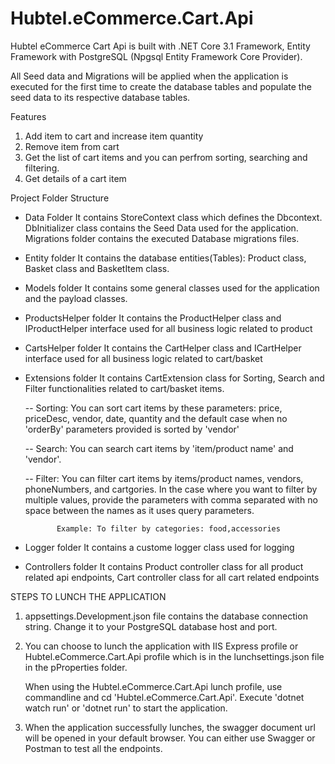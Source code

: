 # Hubtel.eCommerce.Cart.Api

Hubtel eCommerce Cart Api is built with .NET Core 3.1 Framework, Entity Framework with 
PostgreSQL (Npgsql Entity Framework Core Provider). 

All Seed data and Migrations will be applied when the application is executed for the first time
to create the database tables and populate the seed data to its respective database tables.

Features
1. Add item to cart and increase item quantity
2. Remove item from cart
3. Get the list of cart items and you can perfrom sorting, searching and filtering.
4. Get details of a cart item

Project Folder Structure

* Data Folder
  It contains StoreContext class which defines the Dbcontext. DbInitializer class contains the 
  Seed Data used for the application. Migrations folder contains the executed Database migrations files.
  
* Entity folder
  It contains the database entities(Tables): Product class, Basket class and BasketItem class.
  
* Models folder
  It contains some general classes used for the application and the payload classes.
  
* ProductsHelper folder
  It contains the ProductHelper class and IProductHelper interface used for all business logic related to product
  
* CartsHelper folder
  It contains the CartHelper class and ICartHelper interface used for all business logic related to cart/basket
  
* Extensions folder
  It contains CartExtension class for Sorting, Search and Filter functionalities related to cart/basket items.
  
  -- Sorting: You can sort cart items by these parameters: price, priceDesc, vendor, date, 
			  quantity and the default case when no 'orderBy' parameters provided is sorted by 'vendor'
			  
  -- Search: You can search cart items by 'item/product name' and 'vendor'.
  
  -- Filter: You can filter cart items by items/product names, vendors, phoneNumbers, and cartgories.
			 In the case where you want to filter by multiple values, provide the parameters with comma separated with 
			 no space between the names as it uses query parameters.
			 
			 Example: To filter by categories: food,accessories
  
  
* Logger folder
  It contains a custome logger class used for logging
  
* Controllers folder
  It contains Product controller class for all product related api endpoints, Cart controller class for all cart related endpoints
  
  
STEPS TO LUNCH THE APPLICATION

1. appsettings.Development.json file contains the database connection string. Change it to your PostgreSQL database host and port.

2. You can choose to lunch the application with IIS Express profile or Hubtel.eCommerce.Cart.Api profile which is in 
   the lunchsettings.json file in the pProperties folder.
   
   When using the Hubtel.eCommerce.Cart.Api lunch profile, use commandline and cd 'Hubtel.eCommerce.Cart.Api'.
   Execute 'dotnet watch run' or 'dotnet run' to start the application.
   
3. When the application successfully lunches, the swagger document url will be opened in your default browser.
   You can either use Swagger or Postman to test all the endpoints.
   
 

 